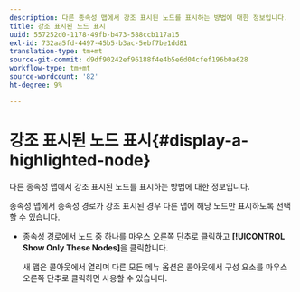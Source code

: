 ```yaml
---
description: 다른 종속성 맵에서 강조 표시된 노드를 표시하는 방법에 대한 정보입니다.
title: 강조 표시된 노드 표시
uuid: 557252d0-1178-49fb-b473-588ccb117a15
exl-id: 732aa5fd-4497-45b5-b3ac-5ebf7be1dd81
translation-type: tm+mt
source-git-commit: d9df90242ef96188f4e4b5e6d04cfef196b0a628
workflow-type: tm+mt
source-wordcount: '82'
ht-degree: 9%

---
```


# 강조 표시된 노드 표시{#display-a-highlighted-node}

다른 종속성 맵에서 강조 표시된 노드를 표시하는 방법에 대한 정보입니다.

종속성 맵에서 종속성 경로가 강조 표시된 경우 다른 맵에 해당 노드만 표시하도록 선택할 수 있습니다.

* 종속성 경로에서 노드 중 하나를 마우스 오른쪽 단추로 클릭하고 **[!UICONTROL Show Only These Nodes]**&#x200B;을 클릭합니다.

   새 맵은 콜아웃에서 열리며 다른 모든 메뉴 옵션은 콜아웃에서 구성 요소를 마우스 오른쪽 단추로 클릭하면 사용할 수 있습니다.
